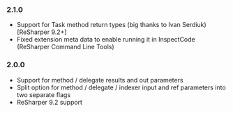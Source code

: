 ### 2.1.0 ###
- Support for Task<T> method return types (big thanks to Ivan Serdiuk) [ReSharper 9.2+]
- Fixed extension meta data to enable running it in InspectCode (ReSharper Command Line Tools)

### 2.0.0 ###
- Support for method / delegate results and out parameters
- Split option for method / delegate / indexer input and ref parameters into two separate flags
- ReSharper 9.2 support
